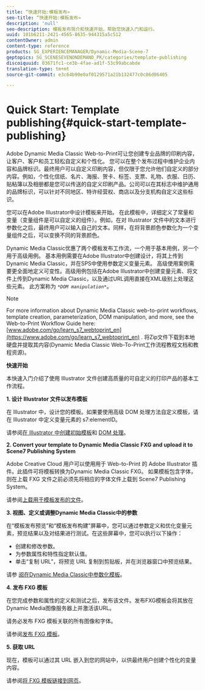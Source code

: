 ```yaml
---
title: “快速开始:模板发布»
seo-title: “快速开始:模板发布»
description: 'null'
seo-description: 模板发布简介和快速开始，帮助您快速入门和运行。
uuid: 101b6211-2421-4565-8635-944315a5c512
contentOwner: admin
content-type: reference
products: SG_EXPERIENCEMANAGER/Dynamic-Media-Scene-7
geptopics: SG_SCENESEVENONDEMAND_PK/categories/template-publishing
discoiquuid: 03671fc1-ce3b-4fae-ad1f-53c99abcabde
translation-type: tm+mt
source-git-commit: e3c64b90e0af0129571a21b132477c0c86d06405

---
```



# Quick Start: Template publishing{#quick-start-template-publishing}

Adobe Dynamic Media Classic Web-to-Print可让您创建专业品牌的印刷内容，让客户、客户和员工轻松自定义和个性化。 您可以在整个发布过程中维护企业内容和品牌标识。最终用户可以自定义印刷内容，但仅限于您允许他们自定义的部分内容。例如，个性化信纸、名片、海报、贺卡、标签、支票、礼物、衣服、日历、贴粘簿以及相册都是您可以传送的自定义印刷产品。公司可以在其标志中维护通用的品牌标识，可以针对不同地区、特许经营权、商店以及分支机构自定义这些标识。

您可以在Adobe Illustrator中设计模板来开始。 在此模板中，详细定义了常量和变量（变量组件是可以自定义的组件）。例如，在对 Illustrator 文件中的文本进行参数化之后，最终用户可以输入自己的文本。同样，在将背景颜色参数化为一个变量组件之后，可以变换不同的背景颜色。

Dynamic Media Classic优惠了两个模板发布工作流，一个用于基本用例，另一个用于高级用例。 基本用例需要在Adobe Illustrator中创建设计，将其上传到Dynamic Media Classic，并在SPS中使用参数定义变量元素。 高级使用案例需要更全面地定义可变性。高级用例包括在Adobe Illustrator中创建变量元素、将文件上传到Dynamic Media Classic，以及通过URL调用直接在XML级别上处理这些元素。 此方案称为 *`*DOM manipulation*`*。

>[!NOTE]
>
>For more information about Dynamic Media Classic web-to-print workflows, template creation, parameterization, DOM manipulation, and more, see the Web-to-Print Workflow Guide here: [www.adobe.com/go/learn_s7_webtoprint_en](https://www.adobe.com/go/learn_s7_webtoprint_en) . 将Zip文件下载到本地硬盘并提取其内容(Dynamic Media Classic Web-To-Print工作流程教程文档和教程资源)。

**快速开始**

本快速入门介绍了使用 Illustrator 文件创建高质量的可自定义的打印产品的基本工作流程。

**1. 设计 Illustrator 文件以发布模板**

在 Illustrator 中，设计您的模板。如果要使用高级 DOM 处理方法自定义模板，请在 Illustrator 中定义变量元素的 s7:elementID。

请参阅[在 Illustrator 中创建初始模板](create-initial-template-illustrator.md#create_the_initial_template_in_illustrator)和 [DOM 处理](dom-manipulation.md#dom_manipulation)。

**2. Convert your template to Dynamic Media Classic FXG and upload it to Scene7 Publishing System**

Adobe Creative Cloud 用户可以使用用于 Web-to-Print 的 Adobe Illustrator 插件。此插件可将模板转换为Dynamic Media Classic FXG。 如果模板包含字体，则在上载 FXG 文件之前必须先将相应的字体文件上载到 Scene7 Publishing System。

请参阅[上载用于模板发布的文件](upload-files-template-publishing.md#upload_files_for_template_publishing)。

**3. 视图、定义或调整Dynamic Media Classic中的参数**

在“模板发布预览”和“模板发布构建”屏幕中，您可以通过参数定义和优化变量元素，预览结果以及对结果进行测试。在这些屏幕中，您可以执行以下操作：

* 创建和修改参数。
* 为参数属性和特性指定默认值。
* 单击“复制 URL”，将预览 URL 复制到剪贴板，并在浏览器窗口中预览结果。

请参 [阅在Dynamic Media Classic中参数化模板](parameterizing-template-scene7.md#parameterizing_a_template_in_scene7)。

**4. 发布 FXG 模板**

在您完成参数和属性的定义和测试之后，发布该文件。发布FXG模板会将其放在Dynamic Media图像服务器上并激活该URL。

请务必发布 FXG 模板关联的所有图像和字体。

请参阅[发布 FXG 模板](dom-manipulation.md#publish_fxg_templates)。

**5. 获取 URL**

现在，模板可以通过其 URL 嵌入到您的网站中，以供最终用户创建个性化的变量内容。

请参阅[将 FXG 模板链接到网页](linking-fxg-template-web-page.md#linking_an_fxg_template_to_a_web_page)。

